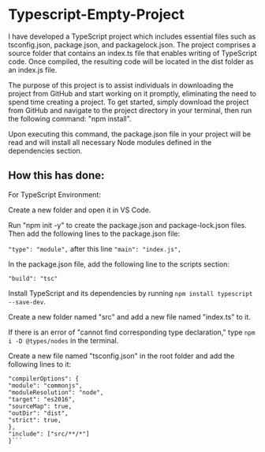 # Typescript-Empty-Project
I have developed a TypeScript project which includes essential files such as tsconfig.json, package.json, and packagelock.json. The project comprises a source folder that contains an index.ts file that enables writing of TypeScript code. Once compiled, the resulting code will be located in the dist folder as an index.js file.

The purpose of this project is to assist individuals in downloading the project from GitHub and start working on it promptly, eliminating the need to spend time creating a project. To get started, simply download the project from GitHub and navigate to the project directory in your terminal, then run the following command: "npm install".

Upon executing this command, the package.json file in your project will be read and will install all necessary Node modules defined in the dependencies section.



## How this has done:
For TypeScript Environment:

Create a new folder and open it in VS Code.

Run "npm init -y" to create the package.json and package-lock.json files. Then add the following lines to the package.json file:

```"type": "module",```
after this line
```"main": "index.js",```

In the package.json file, add the following line to the scripts section:

```"build": "tsc"```

Install TypeScript and its dependencies by running ```npm install typescript --save-dev```.

Create a new folder named "src" and add a new file named "index.ts" to it.

If there is an error of "cannot find corresponding type declaration," type ```npm i -D @types/nodes``` in the terminal.

Create a new file named "tsconfig.json" in the root folder and add the following lines to it:

```{
"compilerOptions": {
"module": "commonjs",
"moduleResolution": "node",
"target": "es2016",
"sourceMap": true,
"outDir": "dist",
"strict": true,
},
"include": ["src/**/*"]
}```
